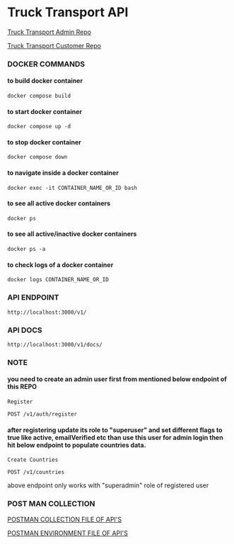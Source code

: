 # Truck Transport API

[Truck Transport Admin Repo](https://github.com/zohaibtariq/truck-transport-admin-angular)

[Truck Transport Customer Repo](https://github.com/zohaibtariq/truck-transport-customer-angular)

### DOCKER COMMANDS

#### to build docker container
````
docker compose build
````

#### to start docker container
````
docker compose up -d
````

#### to stop docker container
````
docker compose down
````

#### to navigate inside a docker container
````
docker exec -it CONTAINER_NAME_OR_ID bash
````

#### to see all active docker containers
````
docker ps
````

#### to see all active/inactive docker containers
````
docker ps -a
````

#### to check logs of a docker container
````
docker logs CONTAINER_NAME_OR_ID
````

### API ENDPOINT
````
http://localhost:3000/v1/
````

### API DOCS
````
http://localhost:3000/v1/docs/
````

### NOTE
#### you need to create an admin user first from mentioned below endpoint of this REPO
````
Register

POST /v1/auth/register
````
#### after registering update its role to "superuser" and set different flags to true like active, emailVerified etc than use this user for admin login then hit below endpoint to populate countries data.

````
Create Countries

POST /v1/countries
````

above endpoint only works with "superadmin" role of registered user

### POST MAN COLLECTION

[POSTMAN COLLECTION FILE OF API'S](https://github.com/zohaibtariq/truck-transport-api-node/blob/development/postman/TruckTransport.postman_collection.json)

[POSTMAN ENVIRONMENT FILE OF API'S](https://github.com/zohaibtariq/truck-transport-api-node/blob/development/postman/TruckTransportLocalAPI.postman_environment.json)
